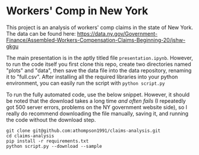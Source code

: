 # Workers' Comp in New York

This project is an analysis of workers' comp claims in the state of New York. The data can be found here: https://data.ny.gov/Government-Finance/Assembled-Workers-Compensation-Claims-Beginning-20/jshw-gkgu

The main presentation is in the aptly titled file `presentation.ipynb`. However, to run the code itself you first clone this repo, create two directories named "plots" and "data", then save the data file into the data repository, renaming it to "full.csv". After installing all the required libraries into your python environment, you can easily run the script with `python script.py`

To run the fully automated code, use the below snippet. However, it should be noted that the download takes a long time _and often fails_ (I repeatedly got 500 server errors, problems on the NY government website side), so I really do recommend downloading the file manually, saving it, and running the code without the download step.

```
git clone git@github.com:athompson1991/claims-analysis.git
cd claims-analysis
pip install -r requirements.txt
python script.py --download --sample
```